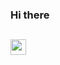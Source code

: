 ### Hi there <h2><img src="https://github.com/souvikguria98/souvikguria98/blob/master/Hi.gif" width="25"></h2>

<!--
**AbraaoMorais/AbraaoMorais** is a ✨ _special_ ✨ repository because its `README.md` (this file) appears on your GitHub profile.

Here are some ideas to get you started:

- 🔭 I’m currently working on ...
- 🌱 I’m currently learning ...
- 👯 I’m looking to collaborate on ...
- 🤔 I’m looking for help with ...
- 💬 Ask me about ...
- 📫 How to reach me: ...
- 😄 Pronouns: ...
- ⚡ Fun fact: ...
-->
